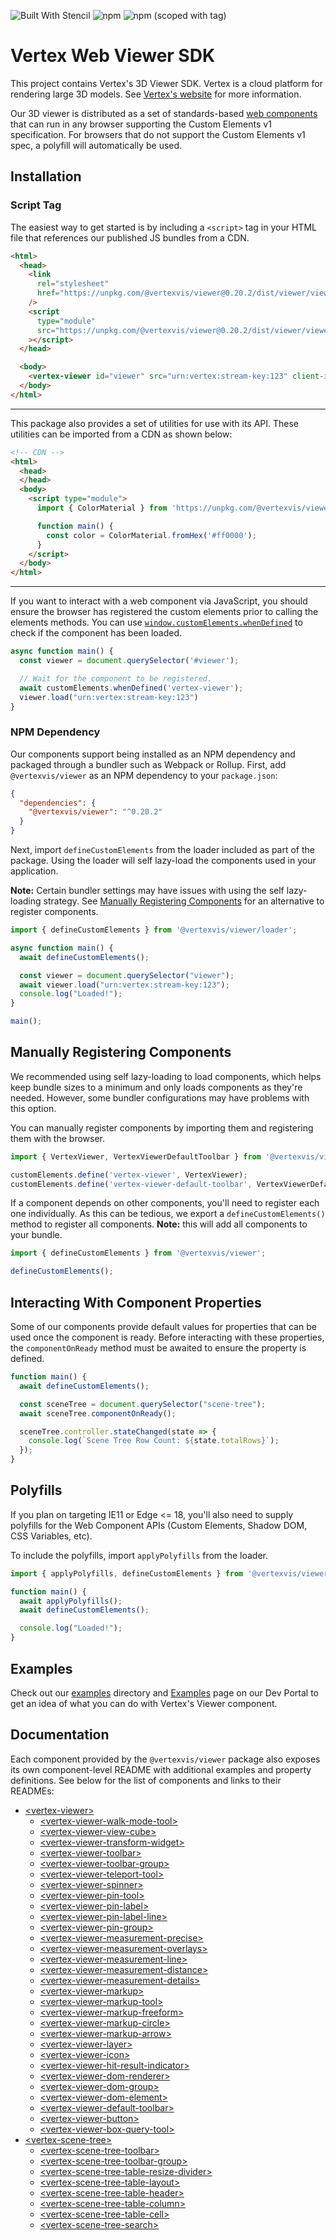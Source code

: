 <!-- DO NOT EDIT THE README.md DIRECTLY. THIS FILE IS AUTO-GENERATED. -->
<!-- INSTEAD EDIT README.template.md -->

![Built With Stencil](https://img.shields.io/badge/-Built%20With%20Stencil-16161d.svg?logo=data%3Aimage%2Fsvg%2Bxml%3Bbase64%2CPD94bWwgdmVyc2lvbj0iMS4wIiBlbmNvZGluZz0idXRmLTgiPz4KPCEtLSBHZW5lcmF0b3I6IEFkb2JlIElsbHVzdHJhdG9yIDE5LjIuMSwgU1ZHIEV4cG9ydCBQbHVnLUluIC4gU1ZHIFZlcnNpb246IDYuMDAgQnVpbGQgMCkgIC0tPgo8c3ZnIHZlcnNpb249IjEuMSIgaWQ9IkxheWVyXzEiIHhtbG5zPSJodHRwOi8vd3d3LnczLm9yZy8yMDAwL3N2ZyIgeG1sbnM6eGxpbms9Imh0dHA6Ly93d3cudzMub3JnLzE5OTkveGxpbmsiIHg9IjBweCIgeT0iMHB4IgoJIHZpZXdCb3g9IjAgMCA1MTIgNTEyIiBzdHlsZT0iZW5hYmxlLWJhY2tncm91bmQ6bmV3IDAgMCA1MTIgNTEyOyIgeG1sOnNwYWNlPSJwcmVzZXJ2ZSI%2BCjxzdHlsZSB0eXBlPSJ0ZXh0L2NzcyI%2BCgkuc3Qwe2ZpbGw6I0ZGRkZGRjt9Cjwvc3R5bGU%2BCjxwYXRoIGNsYXNzPSJzdDAiIGQ9Ik00MjQuNywzNzMuOWMwLDM3LjYtNTUuMSw2OC42LTkyLjcsNjguNkgxODAuNGMtMzcuOSwwLTkyLjctMzAuNy05Mi43LTY4LjZ2LTMuNmgzMzYuOVYzNzMuOXoiLz4KPHBhdGggY2xhc3M9InN0MCIgZD0iTTQyNC43LDI5Mi4xSDE4MC40Yy0zNy42LDAtOTIuNy0zMS05Mi43LTY4LjZ2LTMuNkgzMzJjMzcuNiwwLDkyLjcsMzEsOTIuNyw2OC42VjI5Mi4xeiIvPgo8cGF0aCBjbGFzcz0ic3QwIiBkPSJNNDI0LjcsMTQxLjdIODcuN3YtMy42YzAtMzcuNiw1NC44LTY4LjYsOTIuNy02OC42SDMzMmMzNy45LDAsOTIuNywzMC43LDkyLjcsNjguNlYxNDEuN3oiLz4KPC9zdmc%2BCg%3D%3D&colorA=16161d&style=flat-square)
![npm](https://img.shields.io/npm/v/@vertexvis/viewer)
![npm (scoped with tag)](https://img.shields.io/npm/v/@vertexvis/viewer/canary)

# Vertex Web Viewer SDK

This project contains Vertex's 3D Viewer SDK. Vertex is a cloud platform for
rendering large 3D models. See [Vertex's website][vertex] for more information.

Our 3D viewer is distributed as a set of standards-based [web components] that
can run in any browser supporting the Custom Elements v1 specification. For
browsers that do not support the Custom Elements v1 spec, a polyfill will
automatically be used.

## Installation

### Script Tag

The easiest way to get started is by including a `<script>` tag in your HTML
file that references our published JS bundles from a CDN.

```html
<html>
  <head>
    <link
      rel="stylesheet"
      href="https://unpkg.com/@vertexvis/viewer@0.20.2/dist/viewer/viewer.css"
    />
    <script
      type="module"
      src="https://unpkg.com/@vertexvis/viewer@0.20.2/dist/viewer/viewer.esm.js"
    ></script>
  </head>

  <body>
    <vertex-viewer id="viewer" src="urn:vertex:stream-key:123" client-id="123"></vertex-viewer>
  </body>
</html>
```

---

This package also provides a set of utilities for use with its API.
These utilities can be imported from a CDN as shown below:

```html
<!-- CDN -->
<html>
  <head>
  </head>
  <body>
    <script type="module">
      import { ColorMaterial } from 'https://unpkg.com/@vertexvis/viewer@0.20.2/dist/esm/index.mjs';

      function main() {
        const color = ColorMaterial.fromHex('#ff0000');
      }
    </script>
  </body>
</html>
```

---

If you want to interact with a web component via JavaScript, you should ensure
the browser has registered the custom elements prior to calling the elements
methods. You can use
[`window.customElements.whenDefined`](https://developer.mozilla.org/en-US/docs/Web/API/CustomElementRegistry/whenDefined)
to check if the component has been loaded.

```js
async function main() {
  const viewer = document.querySelector('#viewer');

  // Wait for the component to be registered.
  await customElements.whenDefined('vertex-viewer');
  viewer.load("urn:vertex:stream-key:123")
}
```

### NPM Dependency

Our components support being installed as an NPM dependency and packaged through
a bundler such as Webpack or Rollup. First, add `@vertexvis/viewer` as an NPM
dependency to your `package.json`:

```json
{
  "dependencies": {
    "@vertexvis/viewer": "^0.20.2"
  }
}
```

Next, import `defineCustomElements` from the loader included as part of the
package. Using the loader will self lazy-load the components used in your
application.

**Note:** Certain bundler settings may have issues with using the self
lazy-loading strategy. See [Manually Registering
Components](#manually-registering-components) for an alternative to register
components.

```js
import { defineCustomElements } from '@vertexvis/viewer/loader';

async function main() {
  await defineCustomElements();

  const viewer = document.querySelector("viewer");
  await viewer.load("urn:vertex:stream-key:123");
  console.log("Loaded!");
}

main();
```

## Manually Registering Components

We recommended using self lazy-loading to load components, which helps keep
bundle sizes to a minimum and only loads components as they're needed. However,
some bundler configurations may have problems with this option.

You can manually register components by importing them and registering them
with the browser.

```js
import { VertexViewer, VertexViewerDefaultToolbar } from '@vertexvis/viewer';

customElements.define('vertex-viewer', VertexViewer);
customElements.define('vertex-viewer-default-toolbar', VertexViewerDefaultToolbar);
```

If a component depends on other components, you'll need to register each one
individually. As this can be tedious, we export a `defineCustomElements()`
method to register all components. **Note:** this will add all components to
your bundle.

```js
import { defineCustomElements } from '@vertexvis/viewer';

defineCustomElements();
```

## Interacting With Component Properties

Some of our components provide default values for properties that can be used
once the component is ready. Before interacting with these properties, the
`componentOnReady` method must be awaited to ensure the property is defined.

```js
function main() {
  await defineCustomElements();

  const sceneTree = document.querySelector("scene-tree");
  await sceneTree.componentOnReady();

  sceneTree.controller.stateChanged(state => {
    console.log(`Scene Tree Row Count: ${state.totalRows}`);
  });
}
```

## Polyfills

If you plan on targeting IE11 or Edge <= 18, you'll also need to supply
polyfills for the Web Component APIs (Custom Elements, Shadow DOM, CSS
Variables, etc).

To include the polyfills, import `applyPolyfills` from the loader.

```js
import { applyPolyfills, defineCustomElements } from '@vertexvis/viewer/loader';

function main() {
  await applyPolyfills();
  await defineCustomElements();

  console.log("Loaded!");
}
```

## Examples

Check out our [examples](../../examples) directory and
[Examples](https://developer.vertexvis.com/examples) page on our Dev Portal to
get an idea of what you can do with Vertex's Viewer component.

## Documentation

Each component provided by the `@vertexvis/viewer` package also exposes
its own component-level README with additional examples and property definitions.
See below for the list of components and links to their READMEs:

- [\<vertex-viewer>](./src/components/viewer)
  - [\<vertex-viewer-walk-mode-tool>](./src/components/viewer-walk-mode-tool)
  - [\<vertex-viewer-view-cube>](./src/components/viewer-view-cube)
  - [\<vertex-viewer-transform-widget>](./src/components/viewer-transform-widget)
  - [\<vertex-viewer-toolbar>](./src/components/viewer-toolbar)
  - [\<vertex-viewer-toolbar-group>](./src/components/viewer-toolbar-group)
  - [\<vertex-viewer-teleport-tool>](./src/components/viewer-teleport-tool)
  - [\<vertex-viewer-spinner>](./src/components/viewer-spinner)
  - [\<vertex-viewer-pin-tool>](./src/components/viewer-pin-tool)
  - [\<vertex-viewer-pin-label>](./src/components/viewer-pin-label)
  - [\<vertex-viewer-pin-label-line>](./src/components/viewer-pin-label-line)
  - [\<vertex-viewer-pin-group>](./src/components/viewer-pin-group)
  - [\<vertex-viewer-measurement-precise>](./src/components/viewer-measurement-precise)
  - [\<vertex-viewer-measurement-overlays>](./src/components/viewer-measurement-overlays)
  - [\<vertex-viewer-measurement-line>](./src/components/viewer-measurement-line)
  - [\<vertex-viewer-measurement-distance>](./src/components/viewer-measurement-distance)
  - [\<vertex-viewer-measurement-details>](./src/components/viewer-measurement-details)
  - [\<vertex-viewer-markup>](./src/components/viewer-markup)
  - [\<vertex-viewer-markup-tool>](./src/components/viewer-markup-tool)
  - [\<vertex-viewer-markup-freeform>](./src/components/viewer-markup-freeform)
  - [\<vertex-viewer-markup-circle>](./src/components/viewer-markup-circle)
  - [\<vertex-viewer-markup-arrow>](./src/components/viewer-markup-arrow)
  - [\<vertex-viewer-layer>](./src/components/viewer-layer)
  - [\<vertex-viewer-icon>](./src/components/viewer-icon)
  - [\<vertex-viewer-hit-result-indicator>](./src/components/viewer-hit-result-indicator)
  - [\<vertex-viewer-dom-renderer>](./src/components/viewer-dom-renderer)
  - [\<vertex-viewer-dom-group>](./src/components/viewer-dom-group)
  - [\<vertex-viewer-dom-element>](./src/components/viewer-dom-element)
  - [\<vertex-viewer-default-toolbar>](./src/components/viewer-default-toolbar)
  - [\<vertex-viewer-button>](./src/components/viewer-button)
  - [\<vertex-viewer-box-query-tool>](./src/components/viewer-box-query-tool)
- [\<vertex-scene-tree>](./src/components/scene-tree)
  - [\<vertex-scene-tree-toolbar>](./src/components/scene-tree-toolbar)
  - [\<vertex-scene-tree-toolbar-group>](./src/components/scene-tree-toolbar-group)
  - [\<vertex-scene-tree-table-resize-divider>](./src/components/scene-tree-table-resize-divider)
  - [\<vertex-scene-tree-table-layout>](./src/components/scene-tree-table-layout)
  - [\<vertex-scene-tree-table-header>](./src/components/scene-tree-table-header)
  - [\<vertex-scene-tree-table-column>](./src/components/scene-tree-table-column)
  - [\<vertex-scene-tree-table-cell>](./src/components/scene-tree-table-cell)
  - [\<vertex-scene-tree-search>](./src/components/scene-tree-search)

[vertex]: https://www.vertexvis.com
[web components]: https://developer.mozilla.org/en-US/docs/Web/Web_Components
